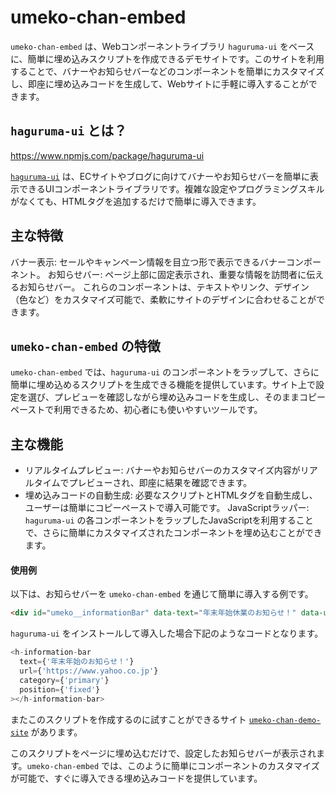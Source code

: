 # umeko-chan-embed

`umeko-chan-embed` は、Webコンポーネントライブラリ `haguruma-ui` をベースに、簡単に埋め込みスクリプトを作成できるデモサイトです。このサイトを利用することで、バナーやお知らせバーなどのコンポーネントを簡単にカスタマイズし、即座に埋め込みコードを生成して、Webサイトに手軽に導入することができます。

## `haguruma-ui` とは？

https://www.npmjs.com/package/haguruma-ui

[`haguruma-ui`](https://www.npmjs.com/package/haguruma-ui) は、ECサイトやブログに向けてバナーやお知らせバーを簡単に表示できるUIコンポーネントライブラリです。複雑な設定やプログラミングスキルがなくても、HTMLタグを追加するだけで簡単に導入できます。

## 主な特徴
バナー表示: セールやキャンペーン情報を目立つ形で表示できるバナーコンポーネント。
お知らせバー: ページ上部に固定表示され、重要な情報を訪問者に伝えるお知らせバー。
これらのコンポーネントは、テキストやリンク、デザイン（色など）をカスタマイズ可能で、柔軟にサイトのデザインに合わせることができます。

## `umeko-chan-embed` の特徴
`umeko-chan-embed` では、`haguruma-ui` のコンポーネントをラップして、さらに簡単に埋め込めるスクリプトを生成できる機能を提供しています。サイト上で設定を選び、プレビューを確認しながら埋め込みコードを生成し、そのままコピーペーストで利用できるため、初心者にも使いやすいツールです。

## 主な機能
- リアルタイムプレビュー: バナーやお知らせバーのカスタマイズ内容がリアルタイムでプレビューされ、即座に結果を確認できます。
- 埋め込みコードの自動生成: 必要なスクリプトとHTMLタグを自動生成し、ユーザーは簡単にコピーペーストで導入可能です。
JavaScriptラッパー: `haguruma-ui` の各コンポーネントをラップしたJavaScriptを利用することで、さらに簡単にカスタマイズされたコンポーネントを埋め込むことができます。

#### 使用例
以下は、お知らせバーを `umeko-chan-embed` を通じて簡単に導入する例です。

```html
<div id="umeko__informationBar" data-text="年末年始休業のお知らせ！" data-url="https://www.yahoo.co.jp" data-category="primary" data-position="fixed"></div><script type="module" src="https://haguruma-embed.web.app/informationBar.js"></script>
```

`haguruma-ui` をインストールして導入した場合下記のようなコードとなります。
```js
<h-information-bar
  text={'年末年始のお知らせ！'}
  url={'https://www.yahoo.co.jp'}
  category={'primary'}
  position={'fixed'}
></h-information-bar>
```

またこのスクリプトを作成するのに試すことができるサイト [`umeko-chan-demo-site`](https://umekochan.web.app/) があります。


このスクリプトをページに埋め込むだけで、設定したお知らせバーが表示されます。`umeko-chan-embed` では、このように簡単にコンポーネントのカスタマイズが可能で、すぐに導入できる埋め込みコードを提供しています。
